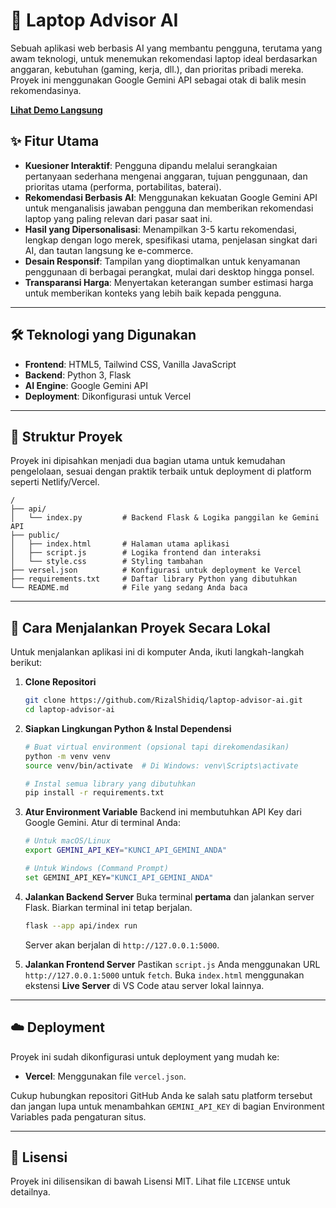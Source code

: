 # 🤖 Laptop Advisor AI

Sebuah aplikasi web berbasis AI yang membantu pengguna, terutama yang awam teknologi, untuk menemukan rekomendasi laptop ideal berdasarkan anggaran, kebutuhan (gaming, kerja, dll.), dan prioritas pribadi mereka. Proyek ini menggunakan Google Gemini API sebagai otak di balik mesin rekomendasinya.

**[Lihat Demo Langsung](https://laptop-advisor-ai.vercel.app/)**

## ✨ Fitur Utama

- **Kuesioner Interaktif**: Pengguna dipandu melalui serangkaian pertanyaan sederhana mengenai anggaran, tujuan penggunaan, dan prioritas utama (performa, portabilitas, baterai).
- **Rekomendasi Berbasis AI**: Menggunakan kekuatan Google Gemini API untuk menganalisis jawaban pengguna dan memberikan rekomendasi laptop yang paling relevan dari pasar saat ini.
- **Hasil yang Dipersonalisasi**: Menampilkan 3-5 kartu rekomendasi, lengkap dengan logo merek, spesifikasi utama, penjelasan singkat dari AI, dan tautan langsung ke e-commerce.
- **Desain Responsif**: Tampilan yang dioptimalkan untuk kenyamanan penggunaan di berbagai perangkat, mulai dari desktop hingga ponsel.
- **Transparansi Harga**: Menyertakan keterangan sumber estimasi harga untuk memberikan konteks yang lebih baik kepada pengguna.

---

## 🛠️ Teknologi yang Digunakan

- **Frontend**: HTML5, Tailwind CSS, Vanilla JavaScript
- **Backend**: Python 3, Flask
- **AI Engine**: Google Gemini API
- **Deployment**: Dikonfigurasi untuk Vercel

---

## 📂 Struktur Proyek

Proyek ini dipisahkan menjadi dua bagian utama untuk kemudahan pengelolaan, sesuai dengan praktik terbaik untuk deployment di platform seperti Netlify/Vercel.

```
/
├── api/
│   └── index.py         # Backend Flask & Logika panggilan ke Gemini API
├── public/
│   ├── index.html       # Halaman utama aplikasi
│   ├── script.js        # Logika frontend dan interaksi
│   └── style.css        # Styling tambahan
├── versel.json          # Konfigurasi untuk deployment ke Vercel
├── requirements.txt     # Daftar library Python yang dibutuhkan
└── README.md            # File yang sedang Anda baca
```

---

## 🚀 Cara Menjalankan Proyek Secara Lokal

Untuk menjalankan aplikasi ini di komputer Anda, ikuti langkah-langkah berikut:

1.  **Clone Repositori**

    ```bash
    git clone https://github.com/RizalShidiq/laptop-advisor-ai.git
    cd laptop-advisor-ai
    ```

2.  **Siapkan Lingkungan Python & Instal Dependensi**

    ```bash
    # Buat virtual environment (opsional tapi direkomendasikan)
    python -m venv venv
    source venv/bin/activate  # Di Windows: venv\Scripts\activate

    # Instal semua library yang dibutuhkan
    pip install -r requirements.txt
    ```

3.  **Atur Environment Variable**
    Backend ini membutuhkan API Key dari Google Gemini. Atur di terminal Anda:

    ```bash
    # Untuk macOS/Linux
    export GEMINI_API_KEY="KUNCI_API_GEMINI_ANDA"

    # Untuk Windows (Command Prompt)
    set GEMINI_API_KEY="KUNCI_API_GEMINI_ANDA"
    ```

4.  **Jalankan Backend Server**
    Buka terminal **pertama** dan jalankan server Flask. Biarkan terminal ini tetap berjalan.

    ```bash
    flask --app api/index run
    ```

    Server akan berjalan di `http://127.0.0.1:5000`.

5.  **Jalankan Frontend Server**
    Pastikan `script.js` Anda menggunakan URL `http://127.0.0.1:5000` untuk `fetch`. Buka `index.html` menggunakan ekstensi **Live Server** di VS Code atau server lokal lainnya.

---

## ☁️ Deployment

Proyek ini sudah dikonfigurasi untuk deployment yang mudah ke:

- **Vercel**: Menggunakan file `vercel.json`.

Cukup hubungkan repositori GitHub Anda ke salah satu platform tersebut dan jangan lupa untuk menambahkan `GEMINI_API_KEY` di bagian Environment Variables pada pengaturan situs.

---

## 📄 Lisensi

Proyek ini dilisensikan di bawah Lisensi MIT. Lihat file `LICENSE` untuk detailnya.

